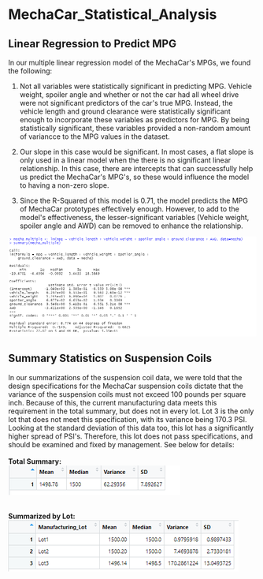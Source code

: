 # MechaCar_Statistical_Analysis

## Linear Regression to Predict MPG
In our multiple linear regression model of the MechaCar's MPGs, we found the following:
1.  Not all variables were statistically significant in predicting MPG. Vehicle weight, spoiler angle and whether or not the car had all wheel drive were not significant predictors of the car's true MPG. Instead, the vehicle length and ground clearance were statistically significant enough to incorporate these variables as predictors for MPG. By being statistically significant, these variables provided a non-random amount of variancce to the MPG values in the dataset.

2.  Our slope in this case would be significant. In most cases, a flat slope is only used in a linear model when the there is no significant linear relationship. In this case, there are intercepts that can successfully help us predict the MechaCar's MPG's, so these would influence the model to having a non-zero slope.

3.  Since the R-Squared of this model is 0.71, the model predicts the MPG of MechaCar prototypes effectively enough. However, to add to the model's effectiveness, the lesser-significant variables (Vehicle weight, spoiler angle and AWD) can be removed to enhance the relationship.

![MPG Multiple Linear Regression](Resources/MLR.PNG)


## Summary Statistics on Suspension Coils
In our summarizations of the suspension coil data, we were told that the design specifications for the MechaCar suspension coils dictate that the variance of the suspension coils must not exceed 100 pounds per square inch. Because of this, the current manufacturing data meets this requirement in the total summary, but does not in every lot. Lot 3 is the only lot that does not meet this specification, with its variance being 170.3 PSI. Looking at the standard deviation of this data too, this lot has a significantly higher spread of PSI's. Therefore, this lot does not pass specifications, and should be examined and fixed by management. See below for details:
<br>
<br><b>Total Summary:</b><br>
![Total Summary](Resources/total_summary.PNG)

<br><b>Summarized by Lot:</b><br>
![Summary by Lot](Resources/lot_summary.PNG)
